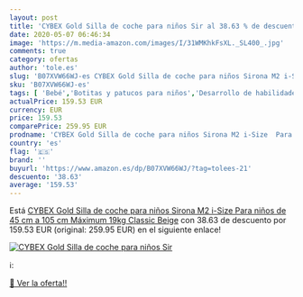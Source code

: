 ```yaml
---
layout: post
title: 'CYBEX Gold Silla de coche para niños Sir al 38.63 % de descuento'
date: 2020-05-07 06:46:34
image: 'https://m.media-amazon.com/images/I/31WMKhkFsXL._SL400_.jpg'
comments: true
category: ofertas
author: 'tole.es'
slug: 'B07XVW66WJ-es CYBEX Gold Silla de coche para niños Sirona M2 i-Size Para...'
sku: 'B07XVW66WJ-es'
tags: [ 'Bebé','Botitas y patucos para niños','Desarrollo de habilidades motoras','Juguetes','Juguetes para Bebés y primera infancia','Juguetes para apilar y encajar','Juguetes y juegos','Lactancia y alimentación','Recipientes para comida','Zapatos','Zapatos para bebés','Zapatos para niños','Zapatos y complementos','coche','cybex','de','silla', ]
actualPrice: 159.53 EUR
currency: EUR
price: 159.53
comparePrice: 259.95 EUR
prodname: 'CYBEX Gold Silla de coche para niños Sirona M2 i-Size  Para niños de 45 cm a 105 cm  Máximum 19kg   Classic Beige'
country: 'es'
flag: '🇪🇸'
brand: ''
buyurl: 'https://www.amazon.es/dp/B07XVW66WJ/?tag=tolees-21'
descuento: '38.63'
average: '159.53'
---
```


Está [CYBEX Gold Silla de coche para niños Sirona M2 i-Size  Para niños de 45 cm a 105 cm  Máximum 19kg   Classic Beige](https://www.amazon.es/dp/B07XVW66WJ/?tag=tolees-21) con 38.63 de descuento por 159.53 EUR (original: 259.95 EUR) en el siguiente enlace!

[![CYBEX Gold Silla de coche para niños Sir](https://m.media-amazon.com/images/I/31WMKhkFsXL._SL400_.jpg)](https://www.amazon.es/dp/B07XVW66WJ/?tag=tolees-21)

ℹ️:


[🛒 Ver la oferta!!](https://www.amazon.es/dp/B07XVW66WJ/?tag=tolees-21)

